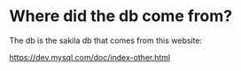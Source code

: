 # Where did the db come from?

The db is the sakila db that comes from this website:

https://dev.mysql.com/doc/index-other.html
